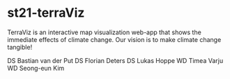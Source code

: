# st21-terraViz

TerraViz is an interactive map visualization web-app that shows the immediate effects of climate change. 
Our vision is to make climate change tangible! 

DS Bastian van der Put
DS Florian Deters
DS Lukas Hoppe 
WD Timea Varju
WD Seong-eun Kim
